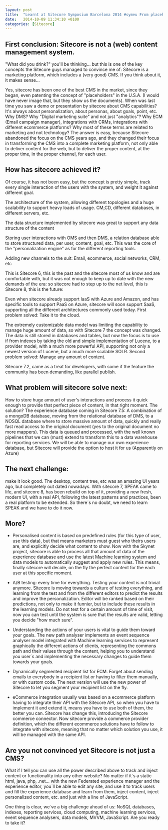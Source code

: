 ```yaml
---
layout: post
title:  "Learnt at Sitecore Symposium Barcelona 2014 #symeu From placeholders to the experience database"
date:   2014-10-09 11:34:10 +0100
categories: [Sitecore]
---
```

<!--more-->
## First conclusion: Sitecore is not a (web) content management system.

"What did you drink?" you'll be thinking… but this is one of the key concepts the Sitecore guys managed to convince me of: Sitecore is a marketing platform, which includes a (very good) CMS. If you think about it, it makes sense…

Yes, sitecore has been one of the best CMS in the market, since they began, even patenting the concept of "placeholders" in the U.S.A. (I would have never image that, but they show us the documents).
When was last time you saw a demo or presentation by sitecore about CMS capabilities? It's always about personalization, about personas, about goals, point, etc.
Why DMS? Why "Digital marketing suite" and not just "analytics"?
Why ECM (Email campaign manager), integrations with CRMs, integrations with different ecommerce platforms?
Why most of these terms are related to marketing and not technology?
The answer is easy, because Sitecore abandoned the focus on the CMS years ago, and they changed their focus in transforming the CMS into a complete marketing platform, not only able to deliver content for the web, but to deliver the proper content, at the proper time, in the proper channel, for each user.

## How has sitecore achieved it?
Of course, it has not been easy, but the concept is pretty simple, track every single interaction of the users with the system, and weight it against different goal.

The architecture of the system, allowing different topologies and a huge scalability to support heavy loads of usage. CM,CD, different databases, in different servers, etc.

The data structure implemented by sitecore was great to support any data structure of the content

Storing user interactions with OMS and then DMS, a relation database able to store structured data, per user, content, goal, etc. This was the core of the "personalization engine" as for the different reporting tools.

Adding new channels to the suit: Email, ecommerce, social networks, CRM, etc

This is Sitecore 6, this is the past and the sitecore most of us know and are comfortable with, but it was not enough to keep up to date with the new demands of the era: so sitecore had to step up to the net level, this is Sitecore 8, this is the future:

Even when sitecore already support IaaS with Azure and Amazon, and has specific tools to support PaaS on Azure, sitecore will soon support SaaS, supporting all the different architectures commonly used today. First problem solved: Take it to the cloud.

The extremely customizable data model was limiting the capability to manage huge amount of data, so with Sitecore 7 the concept was changed. The data is still stored in databases and tables, but now the focus is to use if from indexes by taking the old and simple implementation of Lucene, to a provider model, with a much more powerful API, supporting not only a newest version of Lucene, but a much more scalable SOLR. Second problem solved: Manage any amount of content.

Sitecore 7.2, came as a treat for developers, with some if the feature the community has been demanding, like parallel publish.

## What problem will sitecore solve next:
How to store huge amount of user's interactions and process it quick enough to provide that perfect piece of content, in that right moment. The solution? The experience database coming in Sitecore 7.5: A combination of a mongoDB database, moving from the relational database of DMS, to a NOSQL database where to store massive amount of data, quickly and really fast read access to the original document (yes to the original document no more mappers). This data is queued and processed, with the well known pipelines that we can (must) extend to transform this to a data warehouse for reporting services. We will be able to manage our own experience database, but Sitecore will provide the option to host it for us (Apparently on Azure)

## The next challenge:
make it look good. The desktop, content tree, etc was an amazing UI years ago, but completely out dated nowadays. With sitecore 7, SPEAK came to life, and sitecore 8, has been rebuild on top of it, providing a new fresh, modern UI, with a real API, following the latest patterns and practices, been a real platform to be extended. So there´s no doubt, we need to learn SPEAK and we have to do it now.

## More?

- Personalised content is based on predefined rules (for this type of user, use this data), but that means marketers must guest who theirs users are, and explicitly decide what content to show. Now with the Skynet project, sitecore is able to process all that amount of data of the experience database and use the latest [Machine learning](https://azure.microsoft.com/en-us/services/machine-learning/) system and data models to automatically suggest and apply new rules. This means, finally sitecore will decide, on the fly the perfect content for the each user at this specific moment.

- A/B testing: every time for everything. Testing your content is not trivial anymore. Sitecore is moving towards a culture of testing everything, and learning from the test and from the different editors to predict the results and improve the personalization. Editor will be ranked based on their predictions, not only to make it funnier, but to include these results in the learning models. Do not test for a certain amount of time of visit, now you can test until the system is sure that the results are valid, letting you decide "how much sure".

- Understanding the actions of your users is vital to guide them toward your goals. The new path analyser implements an event sequence analyser model integrated with Machine learning services to represent graphically the different actions of clients, representing the commons path and their values through the content, helping you to understand you user´s and implementing the necessary changes to guide them towards your goals.

- Dynamically segmented recipient list for ECM. Forget about sending emails to everybody in a recipient list or having to filter them manually, or with custom code. The next version will use the new power of Sitecore to let you segment your recipient list on the fly.

- eCommerce integration usually was based on a ecommerce platform having to integrate their API with the Sitecore API, so when you have to implement it and extend it, means you have to use both of them, the better you can. Sitecore has change this, introducing the Sitecore commerce connector. Now sitecore provide a commerce provider definition, which the different ecommerce solutions have to follow to integrate with sitecore, meaning that no matter which solution you use, it will be managed with the same API.

## Are you not convinced yet Sitecore is not just a CMS?

What if I tell you can use all the power described above to track and inject content or functionality into any other website? No matter if it´s a static html, java, php, .net… with the new Federated experience manager and the experience editor, you´ll be able to edit any site, and use it to track users and fill the experience database and learn from them, inject content, inject personalized content, etc. and just with a line of JavaScript.

One thing is clear, we´ve a big challenge ahead of us: NoSQL databases, indexes, reporting services, cloud computing, machine learning services, event sequence analysers, data models, MVVM, JavaScript. Are you ready to take it?